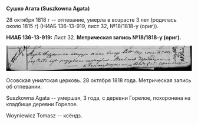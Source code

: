 **Сушко Агата (Suszkowna Agata)**

28 октября 1818 г -- отпевание, умерла в возрасте 3 лет (родилась около
1815 г) (НИАБ 136-13-919, лист 32, №18/1818-у (ориг)).

**НИАБ 136-13-919:** Лист 32. **Метрическая запись №18/1818-у (ориг).**

![](./media/41ee086130e5776f9d1a53720be78f49d00b093d.png)

Осовская униатская церковь. 28 октября 1818 года. Метрическая запись об
отпевании.

Suszkowna Agata -- умершая, 3 года, с деревни Горелое, похоронена на
кладбище деревни Горелое.

Woyniewicz Tomasz -- ксёндз.

